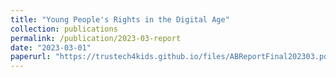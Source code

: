 ```yaml
---
title: "Young People's Rights in the Digital Age"
collection: publications
permalink: /publication/2023-03-report
date: "2023-03-01"
paperurl: "https://trustech4kids.github.io/files/ABReportFinal202303.pdf"
---
```

